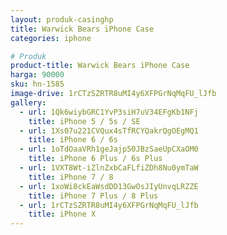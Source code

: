 ```yaml
---
layout: produk-casinghp
title: Warwick Bears iPhone Case
categories: iphone

# Produk
product-title: Warwick Bears iPhone Case
harga: 90000
sku: hn-1585
image-drive: 1rCTzSZRTR8uMI4y6XFPGrNqMqFU_lJfb
gallery:
  - url: 1Qk6wiybGRC1YvP3siH7uV34EFgKb1NFj
    title: iPhone 5 / 5s / SE
  - url: 1Xs07u221CVQux4sTfRCYQakrQgOEgMQ1
    title: iPhone 6 / 6s
  - url: 1oTdOaaVRh1geJajp50JBzSaeUpCXaOM0
    title: iPhone 6 Plus / 6s Plus
  - url: 1VXT8Wt-iZlnZxbCaFLfiZDh8Nu0ymTaW
    title: iPhone 7 / 8
  - url: 1xoWi8ckEaWsdDD13GwOsJIyUnvqLRZZE
    title: iPhone 7 Plus / 8 Plus
  - url: 1rCTzSZRTR8uMI4y6XFPGrNqMqFU_lJfb
    title: iPhone X
---
```

